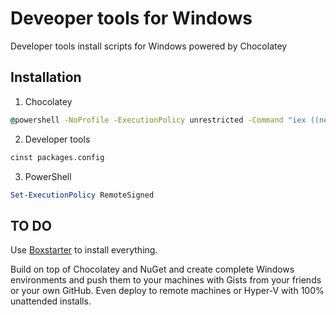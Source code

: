 Deveoper tools for Windows
===============

Developer tools install scripts for Windows powered by Chocolatey

Installation
---

1. Chocolatey

```cmd
@powershell -NoProfile -ExecutionPolicy unrestricted -Command "iex ((new-object net.webclient).DownloadString('https://chocolatey.org/install.ps1'))" && SET PATH=%PATH%;%systemdrive%\chocolatey\bin
```
2. Developer tools

```cmd
cinst packages.config
```
3. PowerShell

```powershell
Set-ExecutionPolicy RemoteSigned
```

TO DO
---
Use [Boxstarter] to install everything.

Build on top of Chocolatey and NuGet and create complete Windows environments and push them to your machines with Gists from your friends or your own GitHub. Even deploy to remote machines or Hyper-V with 100% unattended installs.


[Boxstarter]:http://boxstarter.org/
